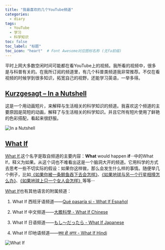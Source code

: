 ```yaml
---
title: "我最喜欢的几个YouTube频道"
categories:
  - diary
tags:
  - YouTube
  - 学习
  - 科学知识
toc: false
toc_label: "标题"
toc_icon: "heart"  # Font Awesome对应图标名称 (无fa前缀)	
---
```

平时上网大多数空闲时间可能都在看YouTube上的视频。我所看的视频中，很多是与科普有关的。在我所订阅的频道里，有几个科普类频道我非常推荐。不仅在看视频的时候学到很多知识，拓宽自己的视野，还能学习英语，一举多得。

## [Kurzgesagt – In a Nutshell][1] 
这是一个用动画短片，来解释与生活相关的科学知识的频道。我喜欢这个频道的主要原因是简短的动画，解释了与生活相关的科学知识。并且它所有短片使用了鲜艳的色彩搭配，看起来很舒服。

  ![In a Nutshell][2]

## [What If][3]
[What If][4],这个名字是取自频道的主要内容：**What** would happen **if**···中的What If，释义为如果。从这个词也不难看出这是一个脑洞大开的频道。它用科学的方式去思考一些不切实际的假设：如果你这样做，那么会发生什么样的事情。随便举几个例子，比如[《如果你被一条鲸鱼吞下去会怎样》][5]、[《如果地球与另一个行星相撞怎么办》][6]、[《如果地球上只一个女人会怎样》][7]等等···

 [What If][8]也有其他语言的附属频道：

 1. What If 西班牙语频道——[Qué pasaría si - What If Español][9]
 
 2. What If 中文频道——[大膽科學 - What If Chinese][10]
 
 3. What If 日语频道——[もし〜だったら - What If Japanese][11]
 
 4. What If 印地语频道——[क्या हो अगर - What If Hindi][12]

![What If][13]


  [1]: https://www.youtube.com/channel/UCsXVk37bltHxD1rDPwtNM8Q
  [2]: https://s1.ax1x.com/2020/03/18/80Cq6U.png
  [3]: https://www.youtube.com/channel/UCphTF9wHwhCt-BzIq-s4V-g
  [4]: https://www.youtube.com/channel/UCphTF9wHwhCt-BzIq-s4V-g
  [5]: https://www.youtube.com/watch?v=5JBMvUMJuyQ
  [6]: https://www.youtube.com/watch?v=1LdeBY9uNUg
  [7]: https://www.youtube.com/watch?v=F5CaBa3tHKs
  [8]: https://www.youtube.com/channel/UCphTF9wHwhCt-BzIq-s4V-g
  [9]: https://www.youtube.com/channel/UC5BW1w7JyJW3r8rpR3BhqKA
  [10]: https://www.youtube.com/channel/UCIG_f_x7GlHsLy18rkDUNrg
  [11]: https://www.youtube.com/channel/UCZsNFZoQReRLkDb3AsqZKDg
  [12]: https://www.youtube.com/channel/UCmtMnLR6CjwXw8kWNUb0xRg
  [13]: https://s1.ax1x.com/2020/03/18/80Fzkj.png
